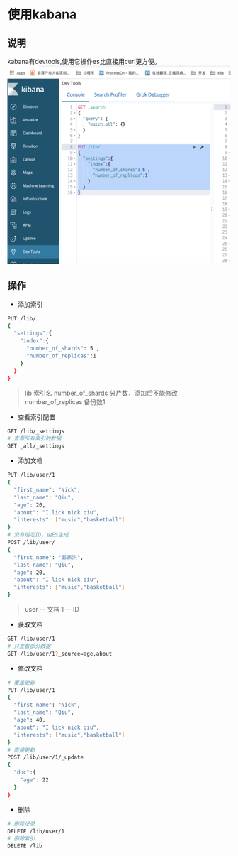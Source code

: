 # 使用kabana

## 说明

kabana有devtools,使用它操作es比直接用curl更方便。
![](./assets/2019-08-04-17-52-32.png)



## 操作

* 添加索引  
```BASH
PUT /lib/
{
  "settings":{
    "index":{
      "number_of_shards": 5 ,
      "number_of_replicas":1
    }
  }
}
```
> lib 索引名
> number_of_shards 分片数，添加后不能修改
> number_of_replicas 备份数1


* 查看索引配置

```bash
GET /lib/_settings
# 查看所有索引的数据
GET _all/_settings
```


* 添加文档

```bash
PUT /lib/user/1
{
  "first_name": "Nick",
  "last_name": "Qiu",
  "age": 20,
  "about": "I lick nick qiu",
  "interests": ["music","basketball"]
}
# 没有指定ID，由ES生成
POST /lib/user/
{
  "first_name": "邱家洪",
  "last_name": "Qiu",
  "age": 20,
  "about": "I lick nick qiu",
  "interests": ["music","basketball"]
}
```

> user  -- 文档
> 1     -- ID 



* 获取文档

```bash
GET /lib/user/1
# 只查看部分数据
GET /lib/user/1?_source=age,about
```


* 修改文档 

```bash
# 覆盖更新
PUT /lib/user/1
{
  "first_name": "Nick",
  "last_name": "Qiu",
  "age": 40,
  "about": "I lick nick qiu",
  "interests": ["music","basketball"]
}
# 直接更新
POST /lib/user/1/_update
{
  "doc":{
    "age": 22
  }
}
```

* 删除 

```bash
# 删除记录
DELETE /lib/user/1
# 删除索引 
DELETE /lib
```